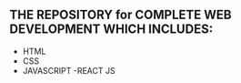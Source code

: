 ## THE REPOSITORY for COMPLETE WEB DEVELOPMENT WHICH INCLUDES:

 - HTML
 - CSS
 - JAVASCRIPT
 -REACT JS
